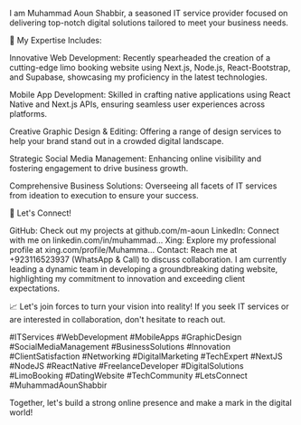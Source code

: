 I am Muhammad Aoun Shabbir, a seasoned IT service provider focused on delivering top-notch digital solutions tailored to meet your business needs.

🌟 My Expertise Includes:

Innovative Web Development: Recently spearheaded the creation of a cutting-edge limo booking website using Next.js, Node.js, React-Bootstrap, and Supabase, showcasing my proficiency in the latest technologies.

Mobile App Development: Skilled in crafting native applications using React Native and Next.js APIs, ensuring seamless user experiences across platforms.

Creative Graphic Design & Editing: Offering a range of design services to help your brand stand out in a crowded digital landscape.

Strategic Social Media Management: Enhancing online visibility and fostering engagement to drive business growth.

Comprehensive Business Solutions: Overseeing all facets of IT services from ideation to execution to ensure your success.

🤝 Let's Connect!

GitHub: Check out my projects at github.com/m-aoun
LinkedIn: Connect with me on linkedin.com/in/muhammad…
Xing: Explore my professional profile at xing.com/profile/Muhamma…
Contact: Reach me at +923116523937 (WhatsApp & Call) to discuss collaboration.
I am currently leading a dynamic team in developing a groundbreaking dating website, highlighting my commitment to innovation and exceeding client expectations.

📈 Let's join forces to turn your vision into reality! If you seek IT services or are interested in collaboration, don't hesitate to reach out.

#ITServices #WebDevelopment #MobileApps #GraphicDesign #SocialMediaManagement #BusinessSolutions #Innovation #ClientSatisfaction #Networking #DigitalMarketing #TechExpert #NextJS #NodeJS #ReactNative #FreelanceDeveloper #DigitalSolutions #LimoBooking #DatingWebsite #TechCommunity #LetsConnect #MuhammadAounShabbir

Together, let's build a strong online presence and make a mark in the digital world!
